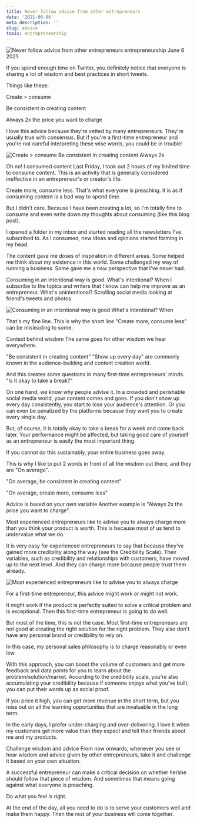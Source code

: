 ```yaml
---
title: Never follow advice from other entrepreneurs
date: '2021-06-06'
meta_description: ''
slug: advice
topic: entrepreneurship
---
```


<img src="/images/blog/advice-1.jpeg" alt="Never follow advice from other entrepreneurs entrepreneurship June 6 2021" class="cover-image" />


If you spend enough time on Twitter, you definitely notice that everyone is sharing a lot of wisdom and best practices in short tweets.

Things like these:

Create > consume

Be consistent in creating content

Always 2x the price you want to charge

I love this advice because they're vetted by many entrepreneurs. They're usually true with consensus. But if you're a first-time entrepreneur and you're not careful interpreting these wise words, you could be in trouble!

<img src="/images/blog/advice-2.png" alt="Create > consume Be consistent in creating content Always 2x" />

Oh no! I consumed content
Last Friday, I took out 2 hours of my limited time to consume content. This is an activity that is generally considered ineffective in an entrepreneur's or creator's life.



Create more, consume less. That's what everyone is preaching. It is as if consuming content is a bad way to spend time.

But I didn't care. Because I have been creating a lot, so I'm totally fine to consume and even write down my thoughts about consuming (like this blog post).

I opened a folder in my inbox and started reading all the newsletters I've subscribed to. As I consumed, new ideas and opinions started forming in my head.

The content gave me doses of inspiration in different areas. Some helped me think about my existence in this world. Some challenged my way of running a business. Some gave me a new perspective that I've never had.

Consuming in an intentional way is good. What's intentional? When I subscribe to the topics and writers that I know can help me improve as an entrepreneur. What's unintentional? Scrolling social media looking at friend's tweets and photos.

<img src="/images/blog/advice-3.png" alt="Consuming in an intentional way is good What's intentional? When" />

That's my fine line. This is why the short line "Create more, consume less" can be misleading to some.

Context behind wisdom
The same goes for other wisdom we hear everywhere.

"Be consistent in creating content" "Show up every day" are commonly known in the audience-building and content creation world.



And this creates some questions in many first-time entrepreneurs' minds. "Is it okay to take a break?"

On one hand, we know why people advise it. In a crowded and perishable social media world, your content comes and goes. If you don't show up every day consistently, you start to lose your audience's attention. Or you can even be penalized by the platforms because they want you to create every single day.

But, of course, it is totally okay to take a break for a week and come back later. Your performance might be affected, but taking good care of yourself as an entrepreneur is easily the most important thing.

If you cannot do this sustainably, your entire business goes away.

This is why I like to put 2 words in front of all the wisdom out there, and they are "On average".

"On average, be consistent in creating content"

"On average, create more, consume less"

Advice is based on your own variable
Another example is "Always 2x the price you want to charge".

Most experienced entrepreneurs like to advise you to always charge more than you think your product is worth. This is because most of us tend to undervalue what we do.

It is very easy for experienced entrepreneurs to say that because they’ve gained more credibility along the way (see the Credibility Scale). Their variables, such as credibility and relationships with customers, have moved up to the next level. And they can charge more because people trust them already.

<img src="/images/blog/advice-4.png" alt="Most experienced entrepreneurs like to advise you to always charge" />

For a first-time entrepreneur, this advice might work or might not work.



It might work if the product is perfectly suited to solve a critical problem and is exceptional. Then this first-time entrepreneur is going to do well.

But most of the time, this is not the case. Most first-time entrepreneurs are not good at creating the right solution for the right problem. They also don't have any personal brand or credibility to rely on.

In this case, my personal sales philosophy is to charge reasonably or even low.

With this approach, you can boost the volume of customers and get more feedback and data points for you to learn about the problem/solution/market. According to the credibility scale, you're also accumulating your credibility because if someone enjoys what you've built, you can put their words up as social proof.

If you price it high, you can get more revenue in the short term, but you miss out on all the learning opportunities that are invaluable in the long term.

In the early days, I prefer under-charging and over-delivering. I love it when my customers get more value than they expect and tell their friends about me and my products.

Challenge wisdom and advice
From now onwards, whenever you see or hear wisdom and advice given by other entrepreneurs, take it and challenge it based on your own situation.

A successful entrepreneur can make a critical decision on whether he/she should follow that piece of wisdom. And sometimes that means going against what everyone is preaching.

Do what you feel is right.

At the end of the day, all you need to do is to serve your customers well and make them happy. Then the rest of your business will come together.
